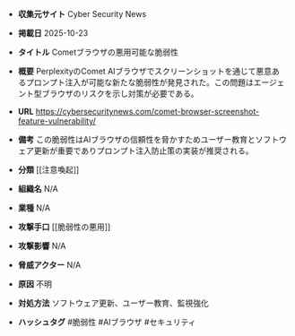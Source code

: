 - **収集元サイト**
Cyber Security News

- **掲載日**
2025-10-23

- **タイトル**
Cometブラウザの悪用可能な脆弱性

- **概要**
PerplexityのComet AIブラウザでスクリーンショットを通じて悪意あるプロンプト注入が可能な新たな脆弱性が発見された。この問題はエージェント型ブラウザのリスクを示し対策が必要である。

- **URL**
https://cybersecuritynews.com/comet-browser-screenshot-feature-vulnerability/

- **備考**
この脆弱性はAIブラウザの信頼性を脅かすためユーザー教育とソフトウェア更新が重要でありプロンプト注入防止策の実装が推奨される。

- **分類**
[[注意喚起]]

- **組織名**
N/A

- **業種**
N/A

- **攻撃手口**
[[脆弱性の悪用]]

- **攻撃影響**
N/A

- **脅威アクター**
N/A

- **原因**
不明

- **対処方法**
ソフトウェア更新、ユーザー教育、監視強化

- **ハッシュタグ**
#脆弱性 #AIブラウザ #セキュリティ
